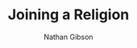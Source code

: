 ---
layout: post
title: "10. Joining a Religion"
author: "Nathan Gibson"
tags: [10]
image: 
level: overview
zotero-tag: 10-Joining-Religion
pad-slug: 10
zotero-readings: [simonsohnConversionApostasyPenance2015b]
objective: ""
---